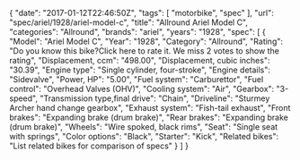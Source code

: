 {
    "date": "2017-01-12T22:46:50Z",
    "tags": [
        "motorbike",
        "spec"
    ],
    "url": "spec\/ariel\/1928\/ariel-model-c",
    "title": "Allround Ariel Model C",
    "categories": "Allround",
    "brands": "ariel",
    "years": "1928",
    "spec": [
        {
            "Model": "Ariel Model C",
            "Year": "1928",
            "Category": "Allround",
            "Rating": "Do you know this bike?Click here to rate it. We miss 2 votes to show the rating",
            "Displacement, ccm": "498.00",
            "Displacement, cubic inches": "30.39",
            "Engine type": "Single cylinder, four-stroke",
            "Engine details": "Sidevalve",
            "Power, HP": "5.00",
            "Fuel system": "Carburettor",
            "Fuel control": "Overhead Valves (OHV)",
            "Cooling system": "Air",
            "Gearbox": "3-speed",
            "Transmission type,final drive": "Chain",
            "Driveline": "Sturmey Archer hand change gearbox",
            "Exhaust system": "Fish-tail exhaust",
            "Front brakes": "Expanding brake (drum brake)",
            "Rear brakes": "Expanding brake (drum brake)",
            "Wheels": "Wire spoked, black rims",
            "Seat": "Single seat with springs",
            "Color options": "Black",
            "Starter": "Kick",
            "Related bikes": "List related bikes for comparison of specs"
        }
    ]
}